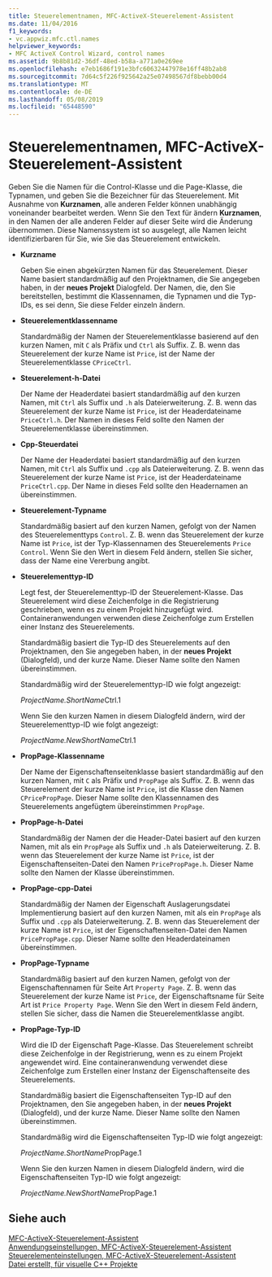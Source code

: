 ```yaml
---
title: Steuerelementnamen, MFC-ActiveX-Steuerelement-Assistent
ms.date: 11/04/2016
f1_keywords:
- vc.appwiz.mfc.ctl.names
helpviewer_keywords:
- MFC ActiveX Control Wizard, control names
ms.assetid: 9b8b81d2-36df-48ed-b58a-a771a0e269ee
ms.openlocfilehash: e7eb1686f191e3bfc60632447978e16ff48b2ab8
ms.sourcegitcommit: 7d64c5f226f925642a25e07498567df8bebb00d4
ms.translationtype: MT
ms.contentlocale: de-DE
ms.lasthandoff: 05/08/2019
ms.locfileid: "65448590"
---
```

# <a name="control-names-mfc-activex-control-wizard"></a>Steuerelementnamen, MFC-ActiveX-Steuerelement-Assistent

Geben Sie die Namen für die Control-Klasse und die Page-Klasse, die Typnamen, und geben Sie die Bezeichner für das Steuerelement. Mit Ausnahme von **Kurznamen**, alle anderen Felder können unabhängig voneinander bearbeitet werden. Wenn Sie den Text für ändern **Kurznamen**, in den Namen der alle anderen Felder auf dieser Seite wird die Änderung übernommen. Diese Namenssystem ist so ausgelegt, alle Namen leicht identifizierbaren für Sie, wie Sie das Steuerelement entwickeln.

- **Kurzname**

   Geben Sie einen abgekürzten Namen für das Steuerelement. Dieser Name basiert standardmäßig auf den Projektnamen, die Sie angegeben haben, in der **neues Projekt** Dialogfeld. Der Namen, die, den Sie bereitstellen, bestimmt die Klassennamen, die Typnamen und die Typ-IDs, es sei denn, Sie diese Felder einzeln ändern.

- **Steuerelementklassenname**

   Standardmäßig der Namen der Steuerelementklasse basierend auf den kurzen Namen, mit `C` als Präfix und `Ctrl` als Suffix. Z. B. wenn das Steuerelement der kurze Name ist `Price`, ist der Name der Steuerelementklasse `CPriceCtrl`.

- **Steuerelement-h-Datei**

   Der Name der Headerdatei basiert standardmäßig auf den kurzen Namen, mit `Ctrl` als Suffix und `.h` als Dateierweiterung. Z. B. wenn das Steuerelement der kurze Name ist `Price`, ist der Headerdateiname `PriceCtrl.h`. Der Namen in dieses Feld sollte den Namen der Steuerelementklasse übereinstimmen.

- **Cpp-Steuerdatei**

   Der Name der Headerdatei basiert standardmäßig auf den kurzen Namen, mit `Ctrl` als Suffix und `.cpp` als Dateierweiterung. Z. B. wenn das Steuerelement der kurze Name ist `Price`, ist der Headerdateiname `PriceCtrl.cpp`. Der Name in dieses Feld sollte den Headernamen an übereinstimmen.

- **Steuerelement-Typname**

   Standardmäßig basiert auf den kurzen Namen, gefolgt von der Namen des Steuerelementtyps `Control`. Z. B. wenn das Steuerelement der kurze Name ist `Price`, ist der Typ-Klassennamen des Steuerelements `Price Control`. Wenn Sie den Wert in diesem Feld ändern, stellen Sie sicher, dass der Name eine Vererbung angibt.

- **Steuerelementtyp-ID**

   Legt fest, der Steuerelementtyp-ID der Steuerelement-Klasse. Das Steuerelement wird diese Zeichenfolge in die Registrierung geschrieben, wenn es zu einem Projekt hinzugefügt wird. Containeranwendungen verwenden diese Zeichenfolge zum Erstellen einer Instanz des Steuerelements.

   Standardmäßig basiert die Typ-ID des Steuerelements auf den Projektnamen, den Sie angegeben haben, in der **neues Projekt** (Dialogfeld), und der kurze Name. Dieser Name sollte den Namen übereinstimmen.

   Standardmäßig wird der Steuerelementtyp-ID wie folgt angezeigt:

   *ProjectName.ShortName*Ctrl.1

   Wenn Sie den kurzen Namen in diesem Dialogfeld ändern, wird der Steuerelementtyp-ID wie folgt angezeigt:

   *ProjectName.NewShortName*Ctrl.1

- **PropPage-Klassenname**

   Der Name der Eigenschaftenseitenklasse basiert standardmäßig auf den kurzen Namen, mit `C` als Präfix und `PropPage` als Suffix. Z. B. wenn das Steuerelement der kurze Name ist `Price`, ist die Klasse den Namen `CPricePropPage`. Dieser Name sollte den Klassennamen des Steuerelements angefügtem übereinstimmen `PropPage`.

- **PropPage-h-Datei**

   Standardmäßig der Namen der die Header-Datei basiert auf den kurzen Namen, mit als ein `PropPage` als Suffix und `.h` als Dateierweiterung. Z. B. wenn das Steuerelement der kurze Name ist `Price`, ist der Eigenschaftenseiten-Datei den Namen `PricePropPage.h`. Dieser Name sollte den Namen der Klasse übereinstimmen.

- **PropPage-cpp-Datei**

   Standardmäßig der Namen der Eigenschaft Auslagerungsdatei Implementierung basiert auf den kurzen Namen, mit als ein `PropPage` als Suffix und `.cpp` als Dateierweiterung. Z. B. wenn das Steuerelement der kurze Name ist `Price`, ist der Eigenschaftenseiten-Datei den Namen `PricePropPage.cpp`. Dieser Name sollte den Headerdateinamen übereinstimmen.

- **PropPage-Typname**

   Standardmäßig basiert auf den kurzen Namen, gefolgt von der Eigenschaftennamen für Seite Art `Property Page`. Z. B. wenn das Steuerelement der kurze Name ist `Price`, der Eigenschaftsname für Seite Art ist `Price Property Page`. Wenn Sie den Wert in diesem Feld ändern, stellen Sie sicher, dass die Namen die Steuerelementklasse angibt.

- **PropPage-Typ-ID**

   Wird die ID der Eigenschaft Page-Klasse. Das Steuerelement schreibt diese Zeichenfolge in der Registrierung, wenn es zu einem Projekt angewendet wird. Eine containeranwendung verwendet diese Zeichenfolge zum Erstellen einer Instanz der Eigenschaftenseite des Steuerelements.

   Standardmäßig basiert die Eigenschaftenseiten Typ-ID auf den Projektnamen, den Sie angegeben haben, in der **neues Projekt** (Dialogfeld), und der kurze Name. Dieser Name sollte den Namen übereinstimmen.

   Standardmäßig wird die Eigenschaftenseiten Typ-ID wie folgt angezeigt:

   *ProjectName.ShortName*PropPage.1

   Wenn Sie den kurzen Namen in diesem Dialogfeld ändern, wird die Eigenschaftenseiten Typ-ID wie folgt angezeigt:

   *ProjectName.NewShortName*PropPage.1

## <a name="see-also"></a>Siehe auch

[MFC-ActiveX-Steuerelement-Assistent](../../mfc/reference/mfc-activex-control-wizard.md)<br/>
[Anwendungseinstellungen, MFC-ActiveX-Steuerelement-Assistent](../../mfc/reference/application-settings-mfc-activex-control-wizard.md)<br/>
[Steuerelementeinstellungen, MFC-ActiveX-Steuerelement-Assistent](../../mfc/reference/control-settings-mfc-activex-control-wizard.md)<br/>
[Datei erstellt, für visuelle C++ Projekte](../../build/reference/file-types-created-for-visual-cpp-projects.md)

